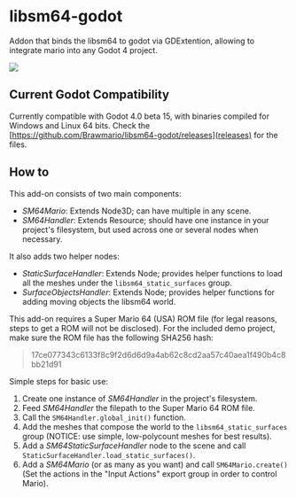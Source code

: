 # libsm64-godot

Addon that binds the libsm64 to godot via GDExtention, allowing to integrate mario into any Godot 4 project.

![](https://i.imgur.com/l8qOnad.png)

## Current Godot Compatibility

Currently compatible with Godot 4.0 beta 15, with binaries compiled for Windows and Linux 64 bits. Check the [https://github.com/Brawmario/libsm64-godot/releases](releases) for the files.

## How to

This add-on consists of two main components:

- *SM64Mario*: Extends Node3D; can have multiple in any scene.
- *SM64Handler*: Extends Resource; should have one instance in your project's filesystem, but used across one or several nodes when necessary.

It also adds two helper nodes:

- *StaticSurfaceHandler*: Extends Node; provides helper functions to load all the meshes under the `libsm64_static_surfaces` group.
- *SurfaceObjectsHandler*: Extends Node; provides helper functions for adding moving objects the libsm64 world.

This add-on requires a Super Mario 64 (USA) ROM file (for legal reasons, steps to get a ROM will not be disclosed). For the included demo project, make sure the ROM file has the following SHA256 hash:

>17ce077343c6133f8c9f2d6d6d9a4ab62c8cd2aa57c40aea1f490b4c8bb21d91

Simple steps for basic use:

1. Create one instance of *SM64Handler* in the project's filesystem.
2. Feed *SM64Handler* the filepath to the Super Mario 64 ROM file.
3. Call the `SM64Handler.global_init()` function.
4. Add the meshes that compose the world to the `libsm64_static_surfaces` group (NOTICE: use simple, low-polycount meshes for best results).
5. Add a *SM64StaticSurfaceHandler* node to the scene and call `StaticSurfaceHandler.load_static_surfaces()`.
6. Add a *SM64Mario* (or as many as you want) and call `SM64Mario.create()` (Set the actions in the "Input Actions" export group in order to control Mario).
